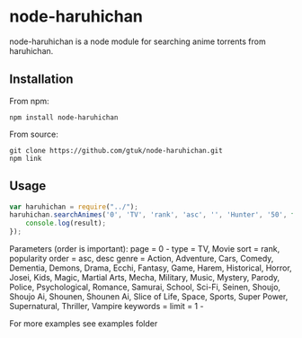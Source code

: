 node-haruhichan
=================

node-haruhichan is a node module for searching anime torrents from haruhichan.

## Installation

From npm:

	npm install node-haruhichan

From source:

	git clone https://github.com/gtuk/node-haruhichan.git
	npm link


## Usage

``` javascript
var haruhichan = require("../");
haruhichan.searchAnimes('0', 'TV', 'rank', 'asc', '', 'Hunter', '50', function(result){
    console.log(result);
});
```

Parameters (order is important):
page = 0 -
type = TV, Movie
sort = rank, popularity
order = asc, desc
genre = Action, Adventure, Cars, Comedy, Dementia, Demons, Drama, Ecchi, Fantasy, Game, Harem, Historical, Horror, Josei, Kids, Magic, Martial Arts, Mecha, Military, Music, Mystery, Parody, Police, Psychological, Romance, Samurai, School, Sci-Fi, Seinen, Shoujo, Shoujo Ai, Shounen, Shounen Ai, Slice of Life, Space, Sports, Super Power, Supernatural, Thriller, Vampire
keywords =
limit = 1 -

For more examples see examples folder